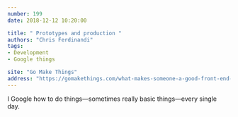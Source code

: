 ```yaml
---
number: 199
date: 2018-12-12 10:20:00

title: " Prototypes and production "
authors: "Chris Ferdinandi"
tags:
- Development
- Google things

site: "Go Make Things"
address: "https://gomakethings.com/what-makes-someone-a-good-front-end-developer/"
---
```


I Google how to do things—sometimes really basic things—every single day.
